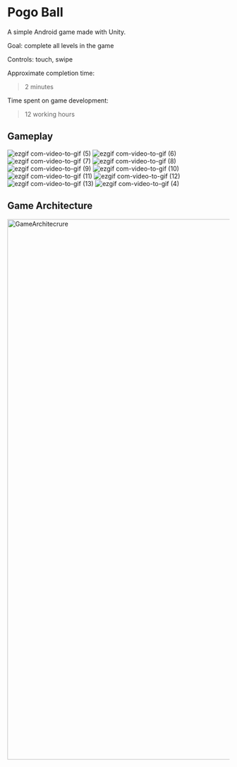 # Pogo Ball
A simple Android game made with Unity.

Goal: complete all levels in the game

Controls: touch, swipe


Approximate completion time: 
> 2 minutes

Time spent on game development: 
> 12 working hours


## Gameplay
![ezgif com-video-to-gif (5)](https://github.com/agniVice/pogoBall/assets/138315893/39ad3436-d165-4d33-86cc-680fe7dbb049)
![ezgif com-video-to-gif (6)](https://github.com/agniVice/pogoBall/assets/138315893/76cae155-4be8-4a89-98ea-de712fb12847)
![ezgif com-video-to-gif (7)](https://github.com/agniVice/pogoBall/assets/138315893/3bafe7c7-094a-4876-b0ee-9bbc86aea0cd)
![ezgif com-video-to-gif (8)](https://github.com/agniVice/pogoBall/assets/138315893/57aa3384-8abb-4d31-a4f5-4748837c866c)
![ezgif com-video-to-gif (9)](https://github.com/agniVice/pogoBall/assets/138315893/cfa1de73-a941-4181-a9c7-cefcf7491111)
![ezgif com-video-to-gif (10)](https://github.com/agniVice/pogoBall/assets/138315893/648bff7b-1a2c-4440-a951-444484e9bf8c)
![ezgif com-video-to-gif (11)](https://github.com/agniVice/pogoBall/assets/138315893/4ac75803-b74d-4e73-9a10-68cab1def6a1)
![ezgif com-video-to-gif (12)](https://github.com/agniVice/pogoBall/assets/138315893/88d22129-f8f0-4b78-8de3-7844105dbadb)
![ezgif com-video-to-gif (13)](https://github.com/agniVice/pogoBall/assets/138315893/4d102271-024c-470d-8965-3bc450a8b936)
![ezgif com-video-to-gif (4)](https://github.com/agniVice/pogoBall/assets/138315893/00c1fccf-ac9a-4f14-9cbc-4f9437965d9c)








## Game Architecture

<img width="1222" alt="GameArchitecrure" src="https://github.com/agniVice/pogoBall/assets/138315893/1d247f0a-ccd5-4faa-8f8f-f267ab570412">
